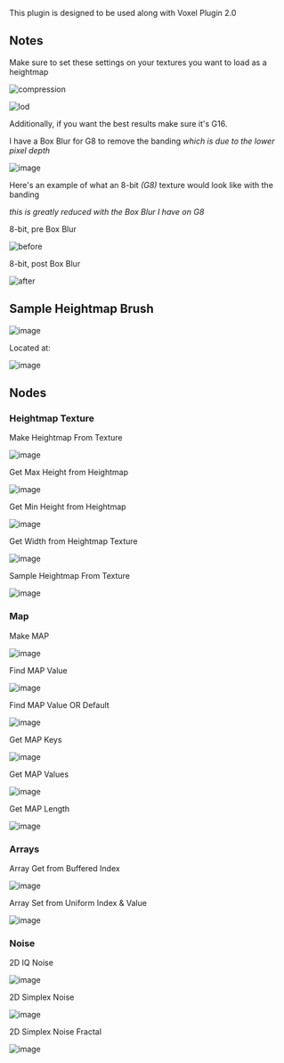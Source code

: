 This plugin is designed to be used along with Voxel Plugin 2.0

## Notes
Make sure to set these settings on your textures you want to load as a heightmap

![compression](https://github.com/DanWaheed/VoxelExtraPlugin/assets/117957636/0b6c5b6d-7b95-44b0-8bec-0308fcd4ec9c)

![lod](https://github.com/DanWaheed/VoxelExtraPlugin/assets/117957636/f1e8aead-754b-4369-a0d7-29343ac90baf)

Additionally, if you want the best results make sure it's G16.

I have a Box Blur for G8 to remove the banding *which is due to the lower pixel depth*

![image](https://github.com/DanWaheed/VoxelExtraPlugin/assets/117957636/18fac62b-fa2b-4f7c-955e-198ae42ec3a5)

Here's an example of what an 8-bit *(G8)* texture would look like with the banding

*this is greatly reduced with the Box Blur I have on G8*

8-bit, pre Box Blur

![before](https://github.com/DanWaheed/VoxelExtraPlugin/assets/117957636/df460125-5882-400a-a0a9-1f4bc84800ac)

8-bit, post Box Blur

![after](https://github.com/DanWaheed/VoxelExtraPlugin/assets/117957636/e138bbb5-42bd-4035-b738-46cec6ef3306)

## Sample Heightmap Brush
![image](https://github.com/DanWaheed/VoxelExtraPlugin/assets/117957636/6858c6ca-d7da-4cec-82cf-cd01cc92bb45)

Located at:

![image](https://github.com/DanWaheed/VoxelExtraPlugin/assets/117957636/d9a77473-e927-4758-954f-0dee50f0f86b)

## Nodes

### Heightmap Texture
Make Heightmap From Texture

![image](https://github.com/DanWaheed/VoxelExtraPlugin/assets/117957636/3335b394-5f35-40cd-a3fa-4c361c08284d)

Get Max Height from Heightmap

![image](https://github.com/DanWaheed/VoxelExtraPlugin/assets/117957636/a1b4f817-d7b7-4fbd-8ea9-50f1b16a7b18)

Get Min Height from Heightmap

![image](https://github.com/DanWaheed/VoxelExtraPlugin/assets/117957636/26b94842-d44d-4408-8d3d-3a8670d8f35c)

Get Width from Heightmap Texture

![image](https://github.com/DanWaheed/VoxelExtraPlugin/assets/117957636/f3d78966-5177-4b8b-acf7-9c6ad2b1b7fc)

Sample Heightmap From Texture

![image](https://github.com/DanWaheed/VoxelExtraPlugin/assets/117957636/d63d705e-3d27-4176-9343-ba868fc5637b)

### Map
Make MAP

![image](https://github.com/DanWaheed/VoxelExtraPlugin/assets/117957636/d35dbb34-a713-45f9-b7d4-aaaf3f89e60d)

Find MAP Value

![image](https://github.com/DanWaheed/VoxelExtraPlugin/assets/117957636/d6994446-44c3-44c0-be4a-9677012f5636)

Find MAP Value OR Default

![image](https://github.com/DanWaheed/VoxelExtraPlugin/assets/117957636/3b14da4f-6790-40c7-88a5-dac65606e79e)

Get MAP Keys

![image](https://github.com/DanWaheed/VoxelExtraPlugin/assets/117957636/0822dd26-9c96-4b7f-889a-51639a45e3c0)

Get MAP Values

![image](https://github.com/DanWaheed/VoxelExtraPlugin/assets/117957636/f9ba218e-b54e-41fb-a9c7-422c3e715595)

Get MAP Length

![image](https://github.com/DanWaheed/VoxelExtraPlugin/assets/117957636/1233680f-79be-45ff-bb2f-7d4bb36390c8)

### Arrays
Array Get from Buffered Index

![image](https://github.com/DanWaheed/VoxelExtraPlugin/assets/117957636/1cce12cb-3204-4d19-93ac-05509d8c83e5)

Array Set from Uniform Index & Value

![image](https://github.com/DanWaheed/VoxelExtraPlugin/assets/117957636/393e6601-25c7-403a-9a5d-5ea3810cbd39)

### Noise
2D IQ Noise

![image](https://github.com/DanWaheed/VoxelExtraPlugin/assets/117957636/950c1385-8bd9-44bf-a751-230736321054)

2D Simplex Noise

![image](https://github.com/DanWaheed/VoxelExtraPlugin/assets/117957636/0e108525-f162-48ed-b0e8-74f3ab2ede73)

2D Simplex Noise Fractal

![image](https://github.com/DanWaheed/VoxelExtraPlugin/assets/117957636/b3a2a8ec-2df0-42bb-ae56-64c14db41aa9)

